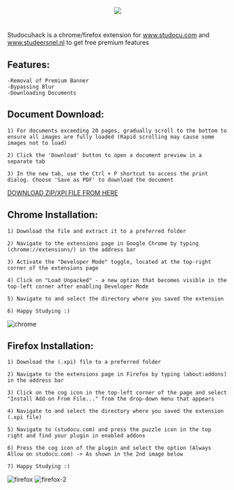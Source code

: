 <p align="center">
<img src="https://github.com/danieltyukov/studocuhack/assets/60662998/841574e5-d6cf-4ea9-975a-bcda51bf9240">
</p>

#

Studocuhack is a chrome/firefox extension for www.studocu.com and www.studeersnel.nl to get free premium features

## Features:
  
    -Removal of Premium Banner
    -Bypassing Blur
    -Downloading Documents

## Document Download:
  
    1) For documents exceeding 20 pages, gradually scroll to the bottom to ensure all images are fully loaded (Rapid scrolling may cause some images not to load)
    
    2) Click the 'Download' button to open a document preview in a separate tab
    
    3) In the new tab, use the Ctrl + P shortcut to access the print dialog. Choose 'Save as PDF' to download the document

[DOWNLOAD ZIP/XPI FILE FROM HERE](https://github.com/danieltyukov/studocuhack/releases)

## Chrome Installation:
    
    1) Download the file and extract it to a preferred folder

    2) Navigate to the extensions page in Google Chrome by typing (chrome://extensions/) in the address bar

    3) Activate the "Developer Mode" toggle, located at the top-right corner of the extensions page

    4) Click on "Load Unpacked" - a new option that becomes visible in the top-left corner after enabling Developer Mode

    5) Navigate to and select the directory where you saved the extension

    6) Happy Studying :)

   ![chrome](https://github.com/danieltyukov/studocuhack/assets/60662998/ea7814b8-9dc4-4e22-8261-8c95569da6a1)

## Firefox Installation:
        
    1) Download the (.xpi) file to a preferred folder

    2) Navigate to the extensions page in Firefox by typing (about:addons) in the address bar

    3) Click on the cog icon in the top-left corner of the page and select "Install Add-on From File..." from the drop-down menu that appears

    4) Navigate to and select the directory where you saved the extension (.xpi file)

    5) Navigate to (studocu.com) and press the puzzle icon in the top right and find your plugin in enabled addons

    6) Press the cog icon of the plugin and select the option (Always Allow on studocu.com) -> As shown in the 2nd image below

    7) Happy Studying :)

   ![firefox](https://github.com/danieltyukov/studocuhack/assets/60662998/474a90db-ba21-4e4f-b07d-6cb38e69d5cb)
   ![firefox-2](https://github.com/danieltyukov/studocuhack/assets/60662998/59579c15-8a99-43e0-8716-d47f3657a253)
